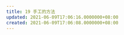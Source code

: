 ```yaml
---
title: 19 手工的方法
updated: 2021-06-09T17:06:16.0000000+08:00
created: 2021-06-09T17:06:08.0000000+08:00
---
```


